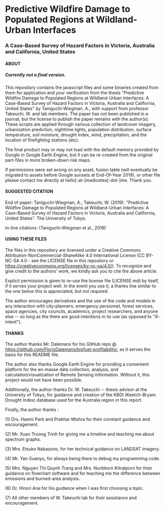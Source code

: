 # Predictive Wildfire Damage to Populated Regions at Wildland-Urban Interfaces
### A Case-Based Survey of Hazard Factors in Victoria, Australia and California, United States

#### ABOUT

##### Currently not a final version.

This repository contains the javascript files and some binaries created from them for application and your verification from the thesis "Predictive Wildfire Damage to Populated Regions at Wildland-Urban Interfaces: A Case-Based Survey of Hazard Factors in Victoria, Australia and California, United States" by Taniguchi-Wiegman, A., with support from professor Takeuchi, W. and lab members. The paper has not been published in a journal, but the license to publish the paper remains with the author(s). These scripts are applied through various collection of landcover imagery, urbanization prediction, nighttime lights, population distribution, surface temperature, soil moisture, drought index, wind, precipitation, and the location of firefighting stations (etc).

The final product may or may not load with the default memory provided by Google in Google Earth Engine, but it can be re-created from the original part-files in more broken-down risk maps.

If permissions were set wrong on any asset, fusion table (will eventually be migrated to assets before Google sunsets at End-Of-Year 2019), or other file please contact me directly at hello[-at-]madicetea[-dot-]me. Thank you.

#### SUGGESTED CITATION

End of paper: Taniguchi-Wiegman, A.; Takeuchi, W. (2019). "Predictive Wildfire Damage to Populated Regions at Wildland-Urban Interfaces: A Case-Based Survey of Hazard Factors in Victoria, Australia and California, United States". The University of Tokyo.

In-line citations: (Taniguchi-Wiegman et al., 2019)

#### USING THESE FILES

The files in this repository are licensed under a Creative Commons Attribution-NonCommercial-ShareAlike 4.0 International License (CC BY-NC-SA 4.0 - see the LICENSE file in this repository or https://creativecommons.org/licenses/by-nc-sa/4.0/). To recognize and give credit to the authors' work, we kindly ask you to cite the above article.

Explicit permission is given to re-use the license file (LICENSE.md) by itself, if it serves your project well. In the event you use it, a thanks line similar to the one below this is appreciated, but not required.

The author encourages derivatives and the use of the code and models in any interaction with city-planners, emergency personnel, forest services, space agencies, city councils, academics, project researchers, and anyone else -- so long as the there are good intentions in its use (as opposed to "ill-intent").

#### THANKS

The author thanks Mr. Dalemans for his GitHub repo @ https://github.com/FlorisDalemans/biofuel-profitability/, as it serves the basis for this README file.

The author also thanks Google Earth Engine for providing a convenient platform for the en-masse data collection, analysis, and calculation/visualization of Remote Sensing information. Without it, this project would not have been possible.

Additionally, the author thanks Dr. W. Takeuchi -- thesis advisor at the University of Tokyo, for guidance and creation of the KBDI (Keetch-Bryam Drought Index) database used for the Australia region in this report.

Finally, the author thanks :

(1) Drs. Haemi Park and Prakhar Mishra for their constant guidance and encouragement.

(2) Mr. Xuan Truong Trinh for giving me a timeline and teaching me about spectrum graphs.

(3) Mrs. Etsuko Nakazono, for her technical guidance on LANDSAT imagery.

(4) Mr. Yan Guanyu, for always being there to debug my programming code.

(5) Mrs. Nguyen Thi Quynh Trang and Mrs. Nuntikorn Kitratporn for their guidance on flowchart software and for teaching me the difference between emissions and burned-area analysis.

(6) Dr. Hinori Arai for his guidance when I was first choosing a topic.

(7) All other members of W. Takeuchi lab for their assistance and encouragement.
